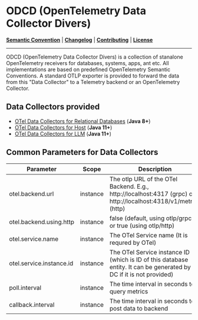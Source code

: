 # ODCD (OpenTelemetry Data Collector Divers) 

**[Semantic Convention](docs/semconv)** |
**[Changelog](CHANGELOG.md)** |
**[Contributing](CONTRIBUTING.md)** |
**[License](LICENSE)**

---
ODCD (OpenTelemetry Data Collector Divers) is a collection of stanalone OpenTelemetry receivers for databases, systems, apps, ant etc. All implementations are based on predefined OpenTelemetry Semantic Conventions. A standard OTLP exporter is provided to forward the data from this "Data Collector" to a Telemetry backend or an OpenTelemetry Collector.
<br>


## Data Collectors provided

- [OTel Data Collectors for Relational Databases](rdb/README.md) (**Java 8+**)
- [OTel Data Collectors for Host](host/README.md) (**Java 11+**)
- [OTel Data Collectors for LLM](llm/README.md) (**Java 11+**)


## Common Parameters for Data Collectors

| Parameter                 | Scope     | Description                                                                                                           | Example                |
|---------------------------|-----------|-----------------------------------------------------------------------------------------------------------------------|------------------------|
| otel.backend.url          | instance  | The otlp URL of the OTel Backend. E.g., http://localhost:4317 (grpc) or http://localhost:4318/v1/metrics (http)       | http://127.0.0.1:4317  |  
| otel.backend.using.http   | instance  | false (default, using otlp/grpc) or true (using otlp/http)                                                            | false                  |  
| otel.service.name         | instance  | The OTel Service name (It is requred by OTel)                                                                         | DamengDC               |  
| otel.service.instance.id  | instance  | The OTel Service instance ID (which is ID of this database entity. It can be generated by DC if it is not provided)   | 1.2.3.4:5236@MYDB      |  
| poll.interval             | instance  | The time interval in seconds to query metrics                                                                         | 25                     |  
| callback.interval         | instance  | The time interval in seconds to post data to backend                                                                  | 30                     |  
